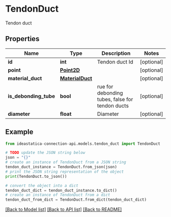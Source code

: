 # TendonDuct

Tendon duct

## Properties

Name | Type | Description | Notes
------------ | ------------- | ------------- | -------------
**id** | **int** | Tendon duct Id | [optional] 
**point** | [**Point2D**](Point2D.md) |  | [optional] 
**material_duct** | [**MaterialDuct**](MaterialDuct.md) |  | [optional] 
**is_debonding_tube** | **bool** | rue for debonding tubes, false for tendon ducts | [optional] 
**diameter** | **float** | Diameter | [optional] 

## Example

```python
from ideastatica-connection-api.models.tendon_duct import TendonDuct

# TODO update the JSON string below
json = "{}"
# create an instance of TendonDuct from a JSON string
tendon_duct_instance = TendonDuct.from_json(json)
# print the JSON string representation of the object
print(TendonDuct.to_json())

# convert the object into a dict
tendon_duct_dict = tendon_duct_instance.to_dict()
# create an instance of TendonDuct from a dict
tendon_duct_from_dict = TendonDuct.from_dict(tendon_duct_dict)
```
[[Back to Model list]](../README.md#documentation-for-models) [[Back to API list]](../README.md#documentation-for-api-endpoints) [[Back to README]](../README.md)


